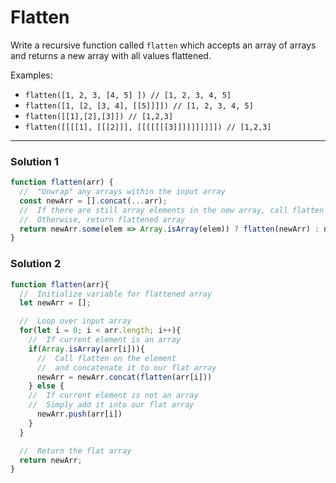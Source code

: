 # Flatten

Write a recursive function called `flatten` which accepts an array of arrays and returns a new array with all values flattened.

Examples:
* `flatten([1, 2, 3, [4, 5] ]) // [1, 2, 3, 4, 5]`
* `flatten([1, [2, [3, 4], [[5]]]]) // [1, 2, 3, 4, 5]`
* `flatten([[1],[2],[3]]) // [1,2,3]`
* `flatten([[[[1], [[[2]]], [[[[[[[3]]]]]]]]]]) // [1,2,3]`

---

### Solution 1
```js
function flatten(arr) {
  //  "Unwrap" any arrays within the input array
  const newArr = [].concat(...arr);
  //  If there are still array elements in the new array, call flatten again
  //  Otherwise, return flattened array
  return newArr.some(elem => Array.isArray(elem)) ? flatten(newArr) : newArr;
}
```

### Solution 2
```js
function flatten(arr){
  //  Initialize variable for flattened array
  let newArr = [];

  //  Loop over input array
  for(let i = 0; i < arr.length; i++){
    //  If current element is an array
    if(Array.isArray(arr[i])){
      //  Call flatten on the element
      //  and concatenate it to our flat array
      newArr = newArr.concat(flatten(arr[i]))
    } else {
    //  If current element is not an array
    //  Simply add it into our flat array
      newArr.push(arr[i])
    }
  }

  //  Return the flat array
  return newArr;
}
```
